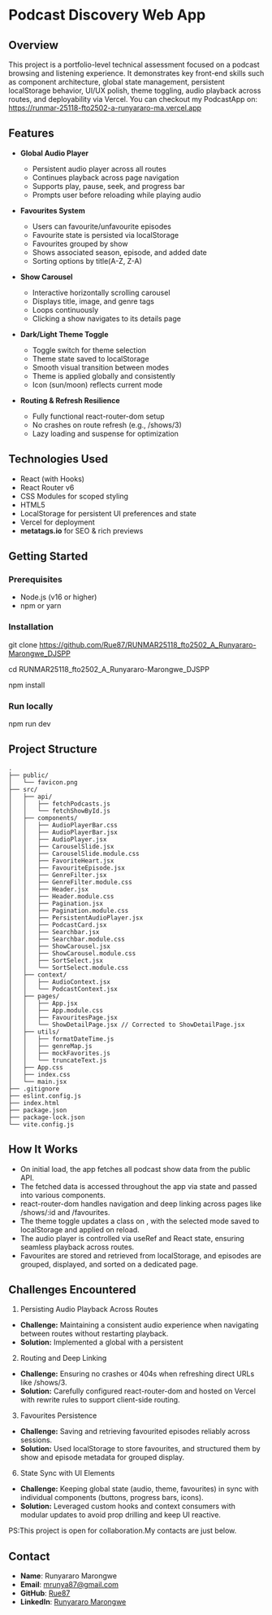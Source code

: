 # Podcast Discovery Web App

## Overview

This project is a portfolio-level technical assessment focused on a podcast browsing and listening experience. It demonstrates key front-end skills such as component architecture, global state management, persistent localStorage behavior, UI/UX polish, theme toggling, audio playback across routes, and deployability via Vercel.
You can checkout my PodcastApp on: https://runmar-25118-fto2502-a-runyararo-ma.vercel.app

##  Features

- **Global Audio Player**
  - Persistent audio player across all routes
  - Continues playback across page navigation
  - Supports play, pause, seek, and progress bar
  - Prompts user before reloading while playing audio

- **Favourites System**
  - Users can favourite/unfavourite episodes
  - Favourite state is persisted via localStorage
  - Favourites grouped by show
  - Shows associated season, episode, and added date
  - Sorting options by title(A-Z, Z-A)
 
- **Show Carousel**
  - Interactive horizontally scrolling carousel
  - Displays title, image, and genre tags
  - Loops continuously
  - Clicking a show navigates to its details page

- **Dark/Light Theme Toggle**
  - Toggle switch for theme selection
  - Theme state saved to localStorage
  - Smooth visual transition between modes
  - Theme is applied globally and consistently
  - Icon (sun/moon) reflects current mode

- **Routing & Refresh Resilience**
  - Fully functional react-router-dom setup
  - No crashes on route refresh (e.g., /shows/3)
  - Lazy loading and suspense for optimization

## Technologies Used
  - React (with Hooks)
  - React Router v6
  - CSS Modules for scoped styling
  - HTML5 <audio> + Ref for player control
  - LocalStorage for persistent UI preferences and state
  - Vercel for deployment
  - **metatags.io** for SEO & rich previews

## Getting Started

### Prerequisites
  - Node.js (v16 or higher)
  - npm or yarn

### Installation
git clone https://github.com/Rue87/RUNMAR25118_fto2502_A_Runyararo-Marongwe_DJSPP

cd RUNMAR25118_fto2502_A_Runyararo-Marongwe_DJSPP

npm install

### Run locally
npm run dev


##  Project Structure
```
.
├── public/
│   └── favicon.png
├── src/
│   ├── api/
│   │   ├── fetchPodcasts.js
│   │   └── fetchShowById.js
│   ├── components/
│   │   ├── AudioPlayerBar.css
│   │   ├── AudioPlayerBar.jsx
│   │   ├── AudioPlayer.jsx
│   │   ├── CarouselSlide.jsx
│   │   ├── CarouselSlide.module.css
│   │   ├── FavoriteHeart.jsx
│   │   ├── FavouriteEpisode.jsx
│   │   ├── GenreFilter.jsx
│   │   ├── GenreFilter.module.css
│   │   ├── Header.jsx
│   │   ├── Header.module.css
│   │   ├── Pagination.jsx
│   │   ├── Pagination.module.css
│   │   ├── PersistentAudioPlayer.jsx
│   │   ├── PodcastCard.jsx
│   │   ├── Searchbar.jsx
│   │   ├── Searchbar.module.css
│   │   ├── ShowCarousel.jsx
│   │   ├── ShowCarousel.module.css
│   │   ├── SortSelect.jsx
│   │   └── SortSelect.module.css
│   ├── context/
│   │   ├── AudioContext.jsx
│   │   └── PodcastContext.jsx
│   ├── pages/
│   │   ├── App.jsx
│   │   ├── App.module.css
│   │   ├── FavouritesPage.jsx
│   │   └── ShowDetailPage.jsx // Corrected to ShowDetailPage.jsx
│   ├── utils/
│   │   ├── formatDateTime.js    
│   │   ├── genreMap.js          
│   │   ├── mockFavorites.js     
│   │   └── truncateText.js      
│   ├── App.css
│   ├── index.css
│   └── main.jsx
├── .gitignore
├── eslint.config.js
├── index.html
├── package.json
├── package-lock.json
└── vite.config.js
```
## How It Works
 - On initial load, the app fetches all podcast show data from the public API.
 - The fetched data is accessed throughout the app via state and passed into   various components.
 - react-router-dom handles navigation and deep linking across pages like /shows/:id and /favourites.
 - The theme toggle updates a class on <body>, with the selected mode saved to localStorage and applied on reload.
 - The audio player is controlled via useRef and React state, ensuring seamless playback across routes.
 - Favourites are stored and retrieved from localStorage, and episodes are grouped, displayed, and sorted on a dedicated page.

## Challenges Encountered
1. Persisting Audio Playback Across Routes
- **Challenge:** Maintaining a consistent audio experience when navigating between routes without restarting playback.
- **Solution:** Implemented a global <AudioContext> with a persistent <audio> element controlled via useRef, ensuring playback state survived route changes.

2. Routing and Deep Linking
- **Challenge:** Ensuring no crashes or 404s when refreshing direct URLs like /shows/3.
- **Solution:** Carefully configured react-router-dom and hosted on Vercel with rewrite rules to support client-side routing.

3. Favourites Persistence
- **Challenge:** Saving and retrieving favourited episodes reliably across sessions.
- **Solution:** Used localStorage to store favourites, and structured them by show and episode metadata for grouped display.

6. State Sync with UI Elements
- **Challenge:** Keeping global state (audio, theme, favourites) in sync with individual components (buttons, progress bars, icons).
- **Solution:** Leveraged custom hooks and context consumers with modular updates to avoid prop drilling and keep UI reactive.

PS:This project is open for collaboration.My contacts are just below.

## Contact
- **Name**: Runyararo Marongwe  
- **Email**: mrunya87@gmail.com  
- **GitHub**: [Rue87](https://github.com/Rue87)  
- **LinkedIn**: [Runyararo Marongwe](https://www.linkedin.com/in/runyararo-marongwe-24835279)


